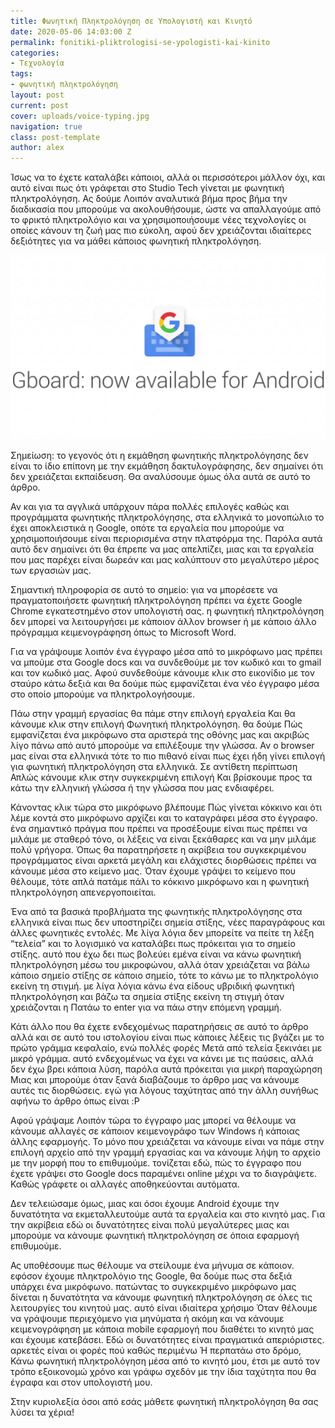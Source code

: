 ```yaml
---
title: Φωνητική Πληκτρολόγηση σε Υπολογιστή και Κινητό
date: 2020-05-06 14:03:00 Z
permalink: fonitiki-pliktrologisi-se-ypologisti-kai-kinito
categories:
- Τεχνολογία
tags:
- φωνητική πληκτρολόγηση
layout: post
current: post
cover: uploads/voice-typing.jpg
navigation: true
class: post-template
author: alex
---
```


Ίσως να το έχετε καταλάβει κάποιοι,  αλλά οι περισσότεροι μάλλον όχι,  και αυτό είναι πως ότι γράφεται στο Studio Tech  γίνεται με φωνητική πληκτρολόγηση.  Ας δούμε Λοιπόν αναλυτικά βήμα προς βήμα την διαδικασία που μπορούμε να ακολουθήσουμε, ώστε να απαλλαγούμε από το φρικτό πληκτρολόγιο και να χρησιμοποιήσουμε νέες τεχνολογίες οι οποίες κάνουν τη ζωή μας πιο εύκολη,  αφού δεν χρειάζονται ιδιαίτερες δεξιότητες για να μάθει κάποιος φωνητική πληκτρολόγηση. 

![voice-typing.jpg](/uploads/voice-typing.jpg)

Σημείωση:  το γεγονός ότι η εκμάθηση  φωνητικής πληκτρολόγησης δεν είναι το ίδιο επίπονη με την εκμάθηση δακτυλογράφησης,  δεν σημαίνει ότι δεν χρειάζεται εκπαίδευση. Θα  αναλύσουμε όμως όλα αυτά σε αυτό το άρθρο.

Αν και για τα αγγλικά υπάρχουν πάρα πολλές επιλογές καθώς και προγράμματα φωνητικής πληκτρολόγησης,  στα ελληνικά το μονοπώλιο το έχει αποκλειστικά η Google,  οπότε τα εργαλεία που μπορούμε να χρησιμοποιήσουμε είναι περιορισμένα στην πλατφόρμα της.  Παρόλα αυτά αυτό δεν σημαίνει ότι θα έπρεπε να μας απελπίζει,  μιας και τα εργαλεία που μας παρέχει είναι δωρεάν και μας καλύπτουν στο μεγαλύτερο μέρος των εργασιών μας.

Σημαντική πληροφορία σε αυτό το σημείο:  για να μπορέσετε να πραγματοποιήσετε φωνητική πληκτρολόγηση πρέπει να έχετε Google Chrome εγκατεστημένο στον υπολογιστή σας.  η φωνητική πληκτρολόγηση δεν μπορεί να λειτουργήσει με κάποιον άλλον browser ή με κάποιο άλλο πρόγραμμα κειμενογράφηση όπως το Microsoft Word.

Για να γράψουμε λοιπόν ένα έγγραφο μέσα από το μικρόφωνο μας πρέπει να μπούμε στα Google docs  και να συνδεθούμε με τον κωδικό και  το gmail και τον κωδικό μας.  Αφού συνδεθούμε κάνουμε κλικ στο εικονίδιο με τον σταύρο κάτω δεξιά και θα δούμε πώς εμφανίζεται ένα νέο έγγραφο μέσα στο οποίο μπορούμε να πληκτρολογήσουμε. 

Πάω στην γραμμή εργασίας θα πάμε στην επιλογή εργαλεία Και θα κάνουμε κλικ στην επιλογή Φωνητική πληκτρολόγηση.  θα δούμε Πώς εμφανίζεται ένα μικρόφωνο στα αριστερά της οθόνης μας και ακριβώς λίγο πάνω από αυτό μπορούμε να επιλέξουμε την γλώσσα. Αν ο browser μας είναι στα ελληνικά τότε το πιο πιθανό  είναι πως έχει ήδη γίνει επιλογή για φωνητική πληκτρολόγηση στα ελληνικά. Σε  αντίθετη περίπτωση Απλώς κάνουμε κλικ στην συγκεκριμένη επιλογή Και βρίσκουμε προς τα κάτω την ελληνική γλώσσα ή την γλώσσα που μας ενδιαφέρει. 

Κάνοντας κλικ τώρα στο μικρόφωνο βλέπουμε Πώς γίνεται κόκκινο και ότι λέμε κοντά στο μικρόφωνο αρχίζει και το καταγράφει μέσα στο έγγραφο.  ένα σημαντικό πράγμα που πρέπει να προσέξουμε είναι πως πρέπει να μιλάμε με σταθερό τόνο, οι λέξεις  να είναι ξεκάθαρες και να μην μιλάμε πολύ γρήγορα.  Όπως θα παρατηρήσετε η ακρίβεια του συγκεκριμένου προγράμματος είναι αρκετά μεγάλη και ελάχιστες διορθώσεις πρέπει να κάνουμε μέσα στο κείμενο μας.  Όταν έχουμε γράψει το κείμενο που θέλουμε,  τότε απλά πατάμε πάλι το κόκκινο μικρόφωνο και η φωνητική πληκτρολόγηση απενεργοποιείται.

Ένα από τα βασικά προβλήματα της φωνητικής πληκτρολόγησης στα ελληνικά είναι πως δεν υποστηρίζει σημεία στίξης,  νέες παραγράφους και άλλες φωνητικές εντολές.  Με λίγα λόγια δεν μπορείτε να πείτε τη λέξη “τελεία”  και το λογισμικό να καταλάβει πως πρόκειται για το σημείο στίξης.  αυτό που έχω δει πως βολεύει εμένα είναι να κάνω φωνητική πληκτρολόγηση μέσω του μικροφώνου,  αλλά όταν χρειάζεται να βάλω κάποιο σημείο στίξης σε κάποιο σημείο,  τότε το κάνω με το πληκτρολόγιο εκείνη τη στιγμή.  με λίγα λόγια κάνω ένα είδους υβριδική φωνητική πληκτρολόγηση και βάζω τα σημεία στίξης εκείνη τη στιγμή όταν χρειάζονται η Πατάω το enter για να πάω στην επόμενη γραμμή.

Κάτι άλλο που θα έχετε ενδεχομένως παρατηρήσεις σε αυτό το άρθρο αλλά και σε αυτό του ιστολογίου  είναι πως κάποιες λέξεις τις βγάζει με το πρώτο γράμμα κεφαλαίο,  ενώ πολλές φορές Μετά από τελεία  ξεκινάει  με μικρό γράμμα.  αυτό ενδεχομένως να έχει να κάνει με τις παύσεις,  αλλά δεν έχω βρει κάποια λύση,  παρόλα αυτά πρόκειται για μικρή παραχώρηση Μιας και μπορούμε όταν ξανά διαβάζουμε το άρθρο μας να κάνουμε αυτές τις διορθώσεις.  εγώ για λόγους ταχύτητας από την άλλη συνήθως αφήνω το άρθρο όπως είναι :P 

Αφού γράψαμε Λοιπόν τώρα το έγγραφο μας μπορεί να θέλουμε να κάνουμε αλλαγές σε κάποιον κειμενογράφο των Windows ή κάποιας άλλης εφαρμογής.  Το μόνο που χρειάζεται να κάνουμε είναι να πάμε στην επιλογή αρχείο από την γραμμή εργασίας και να κάνουμε λήψη το αρχείο με την μορφή που το επιθυμούμε.  τονίζεται εδώ,  πώς το έγγραφο που έχετε γράψει στο Google docs παραμένει online μέχρι να το διαγράψετε. Καθώς  γράφετε οι αλλαγές αποθηκεύονται αυτόματα.

Δεν τελειώσαμε όμως, μιας και όσοι έχουμε Android έχουμε την δυνατότητα να εκμεταλλευτούμε αυτά τα εργαλεία και στο κινητό μας.  Για την ακρίβεια εδώ οι δυνατότητες είναι πολύ μεγαλύτερες μιας και μπορούμε να κάνουμε φωνητική πληκτρολόγηση σε όποια εφαρμογή επιθυμούμε.

Ας υποθέσουμε πως θέλουμε να στείλουμε ένα μήνυμα σε κάποιον.  εφόσον έχουμε πληκτρολόγιο της Google,  θα δούμε πως στα δεξιά υπάρχει ένα μικρόφωνο.  πατώντας το συγκεκριμένο μικρόφωνο μας δίνεται η δυνατότητα να κάνουμε φωνητική πληκτρολόγηση σε όλες τις λειτουργίες του κινητού μας.  αυτό είναι ιδιαίτερα χρήσιμο Όταν θέλουμε να γράψουμε περιεχόμενο για μηνύματα  ή ακόμη και να κάνουμε κειμενογράφηση με κάποια mobile εφαρμογή που διαθέτει το κινητό μας και έχουμε κατεβάσει. Εδώ οι δυνατότητες είναι πραγματικά απεριόριστες.  αρκετές είναι οι φορές πού καθώς περιμένω Ή περπατάω στο δρόμο,  Κάνω φωνητική πληκτρολόγηση μέσα από το κινητό μου,  έτσι με αυτό τον τρόπο εξοικονομώ χρόνο και γράφω σχεδόν με την ίδια ταχύτητα που θα έγραφα και στον υπολογιστή μου.

Στην κυριολεξία όσοι από εσάς μάθετε φωνητική πληκτρολόγηση θα σας λύσει τα χέρια!
